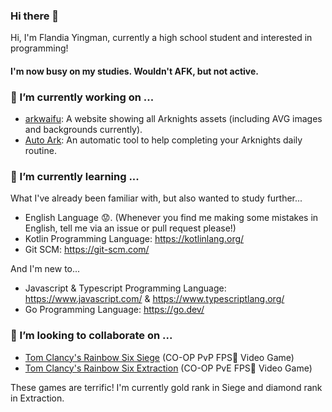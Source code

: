 ### Hi there 👋

Hi, I'm Flandia Yingman, currently a high school student and interested in programming! 

#### I'm now busy on my studies. Wouldn't AFK, but not active.

### 🔭 I’m currently working on ...

- [arkwaifu](https://github.com/FlandiaYingman/arkwaifu): A website showing all Arknights assets (including AVG images and backgrounds currently).
- [Auto Ark](https://github.com/FlandiaYingman/auto-ark): An automatic tool to help completing your Arknights daily routine.

### 🌱 I’m currently learning ...

What I've already been familiar with, but also wanted to study further...

 - English Language 😟. (Whenever you find me making some mistakes in English, tell me via an issue or pull request please!)
 - Kotlin Programming Language: https://kotlinlang.org/
 - Git SCM: https://git-scm.com/

And I'm new to...

- Javascript & Typescript Programming Language: https://www.javascript.com/ & https://www.typescriptlang.org/
- Go Programming Language: https://go.dev/

### 👯 I’m looking to collaborate on ...

 - [Tom Clancy's Rainbow Six Siege](https://www.ubisoft.com/en-us/game/rainbow-six/siege) (CO-OP PvP FPS🔫 Video Game)
 - [Tom Clancy's Rainbow Six Extraction](https://www.ubisoft.com/en-us/game/rainbow-six/extraction) (CO-OP PvE FPS🔫 Video Game)

These games are terrific! I'm currently gold rank in Siege and diamond rank in Extraction.

<!--
**FlandiaYingman/FlandiaYingman** is a ✨ _special_ ✨ repository because its `README.md` (this file) appears on your GitHub profile.

Here are some ideas to get you started:

- 🔭 I’m currently working on ...
- 🌱 I’m currently learning ...
- 👯 I’m looking to collaborate on ...
- 🤔 I’m looking for help with ...
- 💬 Ask me about ...
- 📫 How to reach me: ...
- 😄 Pronouns: ...
- ⚡ Fun fact: ...
-->
